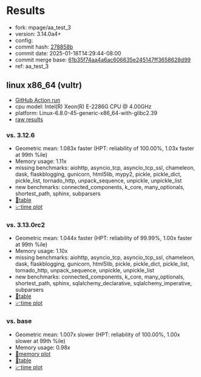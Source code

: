 # Results

- fork: mpage/aa_test_3
- version: 3.14.0a4+
- config: 
- commit hash: [278858b](https://github.com/mpage/cpython/commit/278858b)
- commit date: 2025-01-18T14:29:44-08:00
- commit merge base: [61b35f74aa4a6ac606635e245147ff3658628d99](https://github.com/python/cpython/commit/61b35f74aa4a6ac606635e245147ff3658628d99)
- ref: aa_test_3

## linux x86_64 (vultr)

- [GitHub Action run](https://github.com/facebookexperimental/free-threading-benchmarking/actions/runs/12847968539)
- cpu model: Intel(R) Xeon(R) E-2286G CPU @ 4.00GHz
- platform: Linux-6.8.0-45-generic-x86_64-with-glibc2.39
- [raw results](bm-20250118-vultr-x86_64-mpage-aa_test_3-3.14.0a4%2B-278858b.json)

### vs. 3.12.6

- Geometric mean: 1.083x faster (HPT: reliability of 100.00%, 1.03x faster at 99th %ile)
- Memory usage: 1.11x
- missing benchmarks: aiohttp, asyncio_tcp, asyncio_tcp_ssl, chameleon, dask, flaskblogging, gunicorn, html5lib, mypy2, pickle, pickle_dict, pickle_list, tornado_http, unpack_sequence, unpickle, unpickle_list
- new benchmarks: connected_components, k_core, many_optionals, shortest_path, sphinx, subparsers
- [📄table](bm-20250118-vultr-x86_64-mpage-aa_test_3-3.14.0a4%2B-278858b-vs-3.12.6.md)
- [📈time plot](bm-20250118-vultr-x86_64-mpage-aa_test_3-3.14.0a4%2B-278858b-vs-3.12.6.svg)

### vs. 3.13.0rc2

- Geometric mean: 1.044x faster (HPT: reliability of 99.99%, 1.00x faster at 99th %ile)
- Memory usage: 1.10x
- missing benchmarks: aiohttp, asyncio_tcp, asyncio_tcp_ssl, chameleon, dask, flaskblogging, gunicorn, html5lib, pickle, pickle_dict, pickle_list, tornado_http, unpack_sequence, unpickle, unpickle_list
- new benchmarks: connected_components, k_core, many_optionals, shortest_path, sphinx, sqlalchemy_declarative, sqlalchemy_imperative, subparsers
- [📄table](bm-20250118-vultr-x86_64-mpage-aa_test_3-3.14.0a4%2B-278858b-vs-3.13.0rc2.md)
- [📈time plot](bm-20250118-vultr-x86_64-mpage-aa_test_3-3.14.0a4%2B-278858b-vs-3.13.0rc2.svg)

### vs. base

- Geometric mean: 1.007x slower (HPT: reliability of 100.00%, 1.00x slower at 99th %ile)
- Memory usage: 0.98x
- [🧠memory plot](bm-20250118-vultr-x86_64-mpage-aa_test_3-3.14.0a4%2B-278858b-vs-base-mem.svg)
- [📄table](bm-20250118-vultr-x86_64-mpage-aa_test_3-3.14.0a4%2B-278858b-vs-base.md)
- [📈time plot](bm-20250118-vultr-x86_64-mpage-aa_test_3-3.14.0a4%2B-278858b-vs-base.svg)

